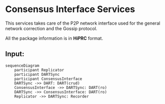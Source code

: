 # Consensus Interface Services

This services takes care of the P2P network interface used for the general network correction and the
Gossip protocol.

All the package information is in **HiPRC** format.

Input:
  - 

```mermaid
sequenceDiagram
    participant Replicator 
    participant DARTSync 
    participant ConsensusInterface 
    DARTSync ->> DART: DART(crud)
    ConsensusInterface ->> DARTSync: DART(ro)
    DARTSync ->> ConsensusInterface: DART(ro)
    Replicator ->> DARTSync: Recorder
```


